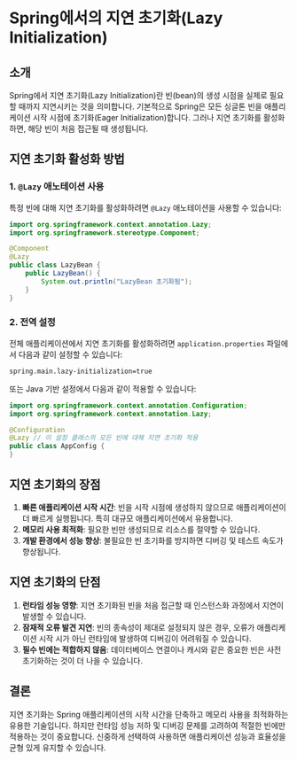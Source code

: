 # Spring에서의 지연 초기화(Lazy Initialization)

## 소개
Spring에서 지연 초기화(Lazy Initialization)란 빈(bean)의 생성 시점을 실제로 필요할 때까지 지연시키는 것을 의미합니다. 기본적으로 Spring은 모든 싱글톤 빈을 애플리케이션 시작 시점에 초기화(Eager Initialization)합니다. 그러나 지연 초기화를 활성화하면, 해당 빈이 처음 접근될 때 생성됩니다.

## 지연 초기화 활성화 방법
### 1. `@Lazy` 애노테이션 사용
특정 빈에 대해 지연 초기화를 활성화하려면 `@Lazy` 애노테이션을 사용할 수 있습니다:

```java
import org.springframework.context.annotation.Lazy;
import org.springframework.stereotype.Component;

@Component
@Lazy
public class LazyBean {
    public LazyBean() {
        System.out.println("LazyBean 초기화됨");
    }
}
```

### 2. 전역 설정
전체 애플리케이션에서 지연 초기화를 활성화하려면 `application.properties` 파일에서 다음과 같이 설정할 수 있습니다:

```properties
spring.main.lazy-initialization=true
```

또는 Java 기반 설정에서 다음과 같이 적용할 수 있습니다:

```java
import org.springframework.context.annotation.Configuration;
import org.springframework.context.annotation.Lazy;

@Configuration
@Lazy // 이 설정 클래스의 모든 빈에 대해 지연 초기화 적용
public class AppConfig {
}
```

## 지연 초기화의 장점
1. **빠른 애플리케이션 시작 시간**: 빈을 시작 시점에 생성하지 않으므로 애플리케이션이 더 빠르게 실행됩니다. 특히 대규모 애플리케이션에서 유용합니다.
2. **메모리 사용 최적화**: 필요한 빈만 생성되므로 리소스를 절약할 수 있습니다.
3. **개발 환경에서 성능 향상**: 불필요한 빈 초기화를 방지하면 디버깅 및 테스트 속도가 향상됩니다.

## 지연 초기화의 단점
1. **런타임 성능 영향**: 지연 초기화된 빈을 처음 접근할 때 인스턴스화 과정에서 지연이 발생할 수 있습니다.
2. **잠재적 오류 발견 지연**: 빈의 종속성이 제대로 설정되지 않은 경우, 오류가 애플리케이션 시작 시가 아닌 런타임에 발생하여 디버깅이 어려워질 수 있습니다.
3. **필수 빈에는 적합하지 않음**: 데이터베이스 연결이나 캐시와 같은 중요한 빈은 사전 초기화하는 것이 더 나을 수 있습니다.

## 결론
지연 초기화는 Spring 애플리케이션의 시작 시간을 단축하고 메모리 사용을 최적화하는 유용한 기술입니다. 하지만 런타임 성능 저하 및 디버깅 문제를 고려하여 적절한 빈에만 적용하는 것이 중요합니다. 신중하게 선택하여 사용하면 애플리케이션 성능과 효율성을 균형 있게 유지할 수 있습니다.

